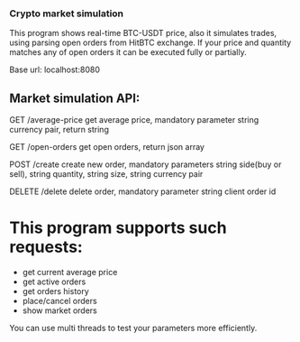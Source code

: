### Crypto market simulation ###

This program shows real-time BTC-USDT price, also it simulates trades, using parsing open orders from HitBTC exchange.
If your price and quantity matches any of open orders it can be executed fully or partially.

Base url: localhost:8080

## Market simulation API: ##

GET /average-price
get average price, mandatory parameter string currency pair, return string

GET /open-orders
get open orders, return json array

POST /create
create new order, mandatory parameters string side(buy or sell), string quantity, string size, string currency pair

DELETE /delete
delete order, mandatory parameter string client order id

# This program supports such requests:
- get current average price
- get active orders
- get orders history
- place/cancel orders
- show market orders

You can use multi threads to test your parameters more efficiently.